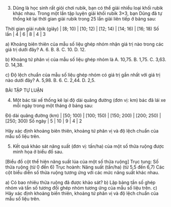 3. Dũng là học sinh rất giỏi chơi rubik, bạn có thể giải nhiều loại khối rubik khác nhau. Trong một lần tập luyện giải khối rubik 3×3, bạn Dũng đã tự thống kê lại thời gian giải rubik trong 25 lần giải liên tiếp ở bảng sau:

Thời gian giải rubik (giây) | [8; 10) | [10; 12) | [12; 14) | [14; 16) | [16; 18)
Số lần | 4 | 6 | 8 | 4 | 3

a) Khoảng biên thiên của mẫu số liệu ghép nhóm nhận giá trị nào trong các giá trị dưới đây?
A. 6. B. 8. C. 10. D. 12.

b) Khoảng tứ phân vị của mẫu số liệu ghép nhóm là
A. 10,75. B. 1,75. C. 3,63. D. 14,38.

c) Độ lệch chuẩn của mẫu số liệu ghép nhóm có giá trị gần nhất với giá trị nào dưới đây?
A. 5,98. B. 6. C. 2,44. D. 2,5.

BÀI TẬP TỰ LUẬN

4. Một bác tài xế thống kê lại độ dài quãng đường (đơn vị: km) bác đã lái xe mỗi ngày trong một tháng ở bảng sau:

Độ dài quãng đường (km) | [50; 100) | [100; 150) | [150; 200) | [200; 250) | [250; 300)
Số ngày | 5 | 10 | 9 | 4 | 2

Hãy xác định khoảng biên thiên, khoảng tứ phân vị và độ lệch chuẩn của mẫu số liệu trên.

5. Kết quả khảo sát năng suất (đơn vị: tấn/ha) của một số thửa ruộng được minh họa ở biểu đồ sau.

[Biểu đồ cột thể hiện năng suất lúa của một số thửa ruộng]
Trục tung: Số thửa ruộng (từ 0 đến 6)
Trục hoành: Năng suất (tấn/ha) (từ 5,5 đến 6,7)
Các cột biểu diễn số thửa ruộng tương ứng với các mức năng suất khác nhau.

a) Có bao nhiêu thửa ruộng đã được khảo sát?
b) Lập bảng tần số ghép nhóm và tần số tương đối ghép nhóm tương ứng của mẫu số liệu trên.
c) Hãy xác định khoảng biến thiên, khoảng tứ phân vị và độ lệch chuẩn của mẫu số liệu trên.